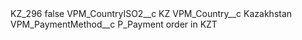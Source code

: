 <?xml version="1.0" encoding="UTF-8"?>
<CustomMetadata xmlns="http://soap.sforce.com/2006/04/metadata" xmlns:xsi="http://www.w3.org/2001/XMLSchema-instance" xmlns:xsd="http://www.w3.org/2001/XMLSchema">
    <label>KZ_296</label>
    <protected>false</protected>
    <values>
        <field>VPM_CountryISO2__c</field>
        <value xsi:type="xsd:string">KZ</value>
    </values>
    <values>
        <field>VPM_Country__c</field>
        <value xsi:type="xsd:string">Kazakhstan</value>
    </values>
    <values>
        <field>VPM_PaymentMethod__c</field>
        <value xsi:type="xsd:string">P_Payment order in KZT</value>
    </values>
</CustomMetadata>
